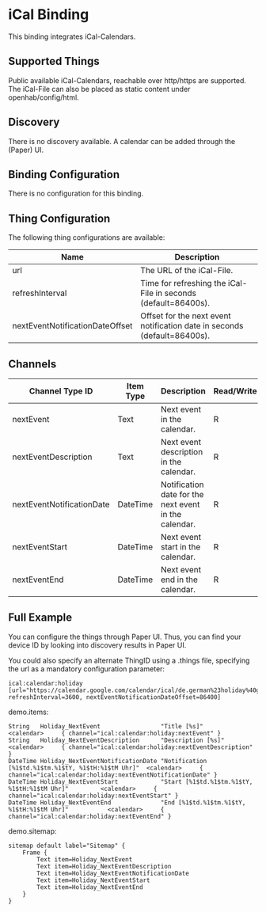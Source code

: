 # iCal Binding

This binding integrates iCal-Calendars.

## Supported Things

Public available iCal-Calendars, reachable over http/https are supported.
The iCal-File can also be placed as static content under openhab/config/html.

## Discovery

There is no discovery available.
A calendar can be added through the (Paper) UI.

## Binding Configuration

There is no configuration for this binding.

## Thing Configuration

The following thing configurations are available:

| Name                            | Description                                                              |
|---------------------------------|--------------------------------------------------------------------------|
| url                             | The URL of the iCal-File.                                                |
| refreshInterval                 | Time for refreshing the iCal-File in seconds (default=86400s).           |
| nextEventNotificationDateOffset | Offset for the next event notification date in seconds (default=86400s). |

## Channels

| Channel Type ID           | Item Type | Description                                           | Read/Write |
|---------------------------|-----------|-------------------------------------------------------|------------|
| nextEvent                 | Text      | Next event in the calendar.                           | R          |
| nextEventDescription      | Text      | Next event description in the calendar.               | R          |
| nextEventNotificationDate | DateTime  | Notification date for the next event in the calendar. | R          |
| nextEventStart            | DateTime  | Next event start in the calendar.                     | R          |
| nextEventEnd              | DateTime  | Next event end in the calendar.                       | R          |

## Full Example

You can configure the things through Paper UI. Thus, you can find your device ID by looking into discovery results in Paper UI.

You could also specify an alternate ThingID using a .things file, specifying the url as a mandatory configuration parameter: 

```
ical:calendar:holiday [url="https://calendar.google.com/calendar/ical/de.german%23holiday%40group.v.calendar.google.com/public/basic.ics", refreshInterval=3600, nextEventNotificationDateOffset=86400] 
```

demo.items:

```
String   Holiday_NextEvent                 "Title [%s]"                                         <calendar>     { channel="ical:calendar:holiday:nextEvent" }
String   Holiday_NextEventDescription      "Description [%s]"                                   <calendar>     { channel="ical:calendar:holiday:nextEventDescription" }
DateTime Holiday_NextEventNotificationDate "Notification [%1$td.%1$tm.%1$tY, %1$tH:%1$tM Uhr]"  <calendar>     { channel="ical:calendar:holiday:nextEventNotificationDate" }
DateTime Holiday_NextEventStart            "Start [%1$td.%1$tm.%1$tY, %1$tH:%1$tM Uhr]"         <calendar>     { channel="ical:calendar:holiday:nextEventStart" }
DateTime Holiday_NextEventEnd              "End [%1$td.%1$tm.%1$tY, %1$tH:%1$tM Uhr]"           <calendar>     { channel="ical:calendar:holiday:nextEventEnd" }
```

demo.sitemap:

```
sitemap default label="Sitemap" {  
    Frame {
        Text item=Holiday_NextEvent
        Text item=Holiday_NextEventDescription
        Text item=Holiday_NextEventNotificationDate
        Text item=Holiday_NextEventStart
        Text item=Holiday_NextEventEnd
    }
}
```
